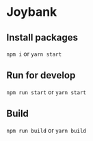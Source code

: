 # Joybank

## Install packages

`npm i` or `yarn start`

## Run for develop

`npm run start` or `yarn start`

## Build

`npm run build` or `yarn build`